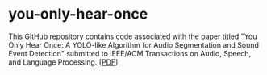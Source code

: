 # you-only-hear-once

This GitHub repository contains code associated with the paper titled "You Only Hear Once: A YOLO-like Algorithm for Audio Segmentation and Sound Event Detection" submitted to IEEE/ACM Transactions on Audio, Speech, and Language Processing. [[PDF](https://arxiv.org/abs/2109.00962)]

